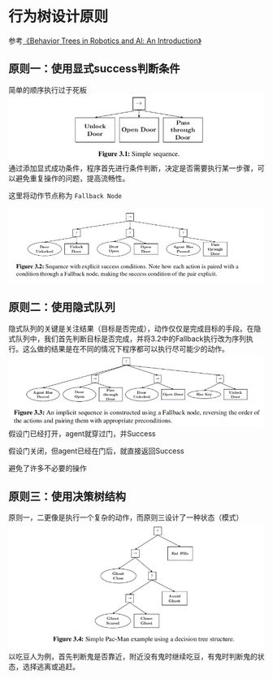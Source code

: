 # 行为树设计原则
参考[《Behavior Trees in Robotics and Al: An Introduction》](https://zh.zlibrary-global.se/book/3625258/7c68eb/behavior-trees-in-robotics-and-al-an-introduction.html)

## 原则一：使用显式success判断条件
简单的顺序执行过于死板
![](image-1.png)
通过添加显式成功条件，程序首先进行条件判断，决定是否需要执行某一步骤，可以避免重复操作的问题，提高流畅性。

这里将动作节点称为 `Fallback Node`

![](image.png)
## 原则二：使用隐式队列

隐式队列的关键是关注结果（目标是否完成），动作仅仅是完成目标的手段。在隐式队列中，我们首先判断目标是否完成，并将3.2中的Fallback执行改为序列执行。这么做的结果是在不同的情况下程序都可以执行尽可能少的动作。
![](image-2.png)
假设门已经打开，agent就穿过门，并Success

假设门关闭，但agent已经在门后，就直接返回Success

避免了许多不必要的操作

## 原则三：使用决策树结构
原则一，二更像是执行一个复杂的动作，而原则三设计了一种状态（模式）
![](image-3.png)
以吃豆人为例，首先判断鬼是否靠近，附近没有鬼时继续吃豆，有鬼时判断鬼的状态，选择逃离或追赶。
